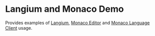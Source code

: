 # Langium and Monaco Demo

Provides examples of [Langium](https://langium.org/), [Monaco Editor](https://microsoft.github.io/monaco-editor/) and [Monaco Language Client](https://github.com/TypeFox/monaco-languageclient) usage.
